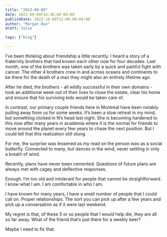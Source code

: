 ```yaml
---
title: "2023-09-09"
date: 2023-09-09T14:36:00-04:00
publishDate: 2023-10-09T12:00:00-04:00
author: "Morgan Bye"
draft: false

tags: ["blog"]

---
```


I’ve been thinking about friendship a little recently. I heard a story of a fraternity brothers that had known each other now for four decades. Last month, one of the brothers was taken early by a quick and painful fight with cancer. The other 4 brothers crew in and across oceans and continents to be there for the death of a man they might also an entirely lifetime ago.

After he died, the brothers - all wildly successful in their own domains - took an additional week out of their lives to close the estate, clear his home and ensure that his surviving kids would be taken care of.

In contrast, our primary couple friends here in Montreal have been notably pulling away from us for some weeks. It’s been a slow retreat in my mind, but something clicked in N’s head last night. She is becoming hardened to this now after many years in academia where it is the normal for friends to move around the planet every few years to chase the next position. But I could tell that this realization still stung.

For me, the surprise was lessened as my read on the person was as a social butterfly. Connected to many, but dances in the wind, never settling in only a breath of wind.

Recently, plans have never been cemented. Questions of future plans are always met with cagey and deflective responses.

Enough. I’m too old and intolerant for people that cannot be straightforward. I know what I am. I am comfortable in who I am.

I have known for many years, I have a small number of people that I could call on. Proper relationships. The sort you can pick up after a few years and pick up a conversation as if it were last weekend.

My regret is that, of these 5 or so people that I would help die, they are all so far away. What of the friend that’s just there for a weekly beer?

Maybe I need to fix that.
